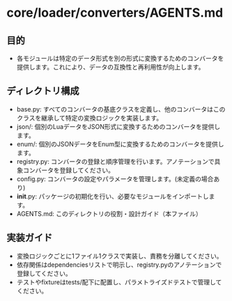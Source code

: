 # core/loader/converters/AGENTS.md

## 目的
* 各モジュールは特定のデータ形式を別の形式に変換するためのコンバータを提供します。これにより、データの互換性と再利用性が向上します。

## ディレクトリ構成
* base.py: すべてのコンバータの基底クラスを定義し、他のコンバータはこのクラスを継承して特定の変換ロジックを実装します。
* json/: 個別のLuaデータをJSON形式に変換するためのコンバータを提供します。
* enum/: 個別のJSONデータをEnum型に変換するためのコンバータを提供します。
* registry.py: コンバータの登録と順序管理を行います。アノテーションで具象コンバータを登録してください。
* config.py: コンバータの設定やパラメータを管理します。(未定義の場合あり)
* __init__.py: パッケージの初期化を行い、必要なモジュールをインポートします。
* AGENTS.md: このディレクトリの役割・設計ガイド（本ファイル）

## 実装ガイド
- 変換ロジックごとに1ファイル1クラスで実装し、責務を分離してください。
- 依存関係はdependenciesリストで明示し、registry.pyのアノテーションで登録してください。
- テストやfixtureはtests/配下に配置し、パラメトライズドテストで管理してください。
